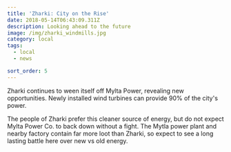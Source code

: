 ```yaml
---
title: 'Zharki: City on the Rise'
date: 2018-05-14T06:43:09.311Z
description: Looking ahead to the future
image: /img/zharki_windmills.jpg
category: local
tags:
  - local
  - news

sort_order: 5
---
```

Zharki continues to ween itself off Mylta Power, revealing new opportunities. Newly installed wind turbines can provide 90% of the city's power.

The people of Zharki prefer this cleaner source of energy, but do not expect Mylta Power Co. to back down without a fight. The Mytla power plant and nearby factory contain far more loot than Zharki, so expect to see a long lasting battle here over new vs old energy.
